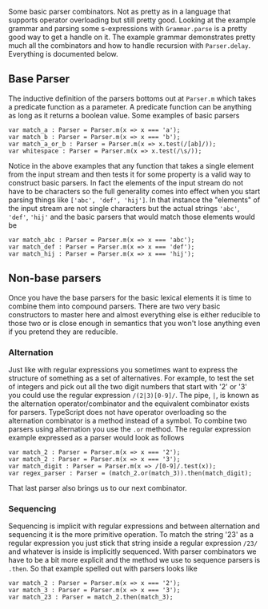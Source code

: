 Some basic parser combinators. Not as pretty as in a language that supports operator overloading but still pretty good. Looking at the example grammar and parsing some s-expressions with `Grammar.parse` is a pretty good way to get a handle on it. The example grammar demonstrates pretty much all the combinators and how to handle recursion with `Parser.delay`. Everything is documented below.

## Base Parser
The inductive definition of the parsers bottoms out at `Parser.m` which takes a predicate function as a parameter. A predicate function can be anything as long as it returns a boolean value. Some examples of basic parsers

```
var match_a : Parser = Parser.m(x => x === 'a');
var match_b : Parser = Parser.m(x => x === 'b');
var match_a_or_b : Parser = Parser.m(x => x.test(/[ab]/));
var whitespace : Parser = Parser.m(x => x.test(/\s/));
```

Notice in the above examples that any function that takes a single element from the input stream and then tests it for some property is a valid way to construct basic parsers. In fact the elements of the input stream do not have to be characters so the full generality comes into effect when you start parsing things like `['abc', 'def', 'hij']`. In that instance the "elements" of the input stream are not single characters but the actual strings `'abc'`, `'def'`, `'hij'` and the basic parsers that would match those elements would be

```
var match_abc : Parser = Parser.m(x => x === 'abc');
var match_def : Parser = Parser.m(x => x === 'def');
var match_hij : Parser = Parser.m(x => x === 'hij');
```

## Non-base parsers
Once you have the base parsers for the basic lexical elements it is time to combine them into compound parsers. There are two very basic constructors to master here and almost everything else is either reducible to those two or is close enough in semantics that you won't lose anything even if you pretend they are reducible.

### Alternation
Just like with regular expressions you sometimes want to express the structure of something as a set of alternatives. For example, to test the set of integers and pick out all the two digit numbers that start with '2' or '3' you could use the regular expression `/(2|3)[0-9]/`. The pipe, `|`, is known as the alternation operator/combinator and the equivalent combinator exists for parsers. TypeScript does not have operator overloading so the alternation combinator is a method instead of a symbol. To combine two parsers using alternation you use the `.or` method. The regular expression example expressed as a parser would look as follows

```
var match_2 : Parser = Parser.m(x => x === '2');
var match_2 : Parser = Parser.m(x => x === '3');
var match_digit : Parser = Parser.m(x => /[0-9]/.test(x));
var regex_parser : Parser = (match_2.or(match_3)).then(match_digit);
```

That last parser also brings us to our next combinator.

### Sequencing
Sequencing is implicit with regular expressions and between alternation and sequencing it is the more primitive operation. To match the string '23' as a regular expression you just stick that string inside a regular expression `/23/` and whatever is inside is implicitly sequenced. With parser combinators we have to be a bit more explicit and the method we use to sequence parsers is `.then`. So that example spelled out with parsers looks like

```
var match_2 : Parser = Parser.m(x => x === '2');
var match_3 : Parser = Parser.m(x => x === '3');
var match_23 : Parser = match_2.then(match_3);
```
